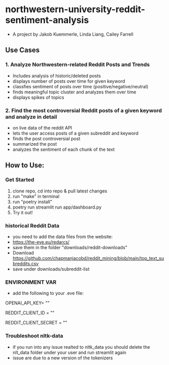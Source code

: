 # northwestern-university-reddit-sentiment-analysis
- A project by Jakob Kuemmerle, Linda Liang, Cailey Farrell
## Use Cases
### 1. Analyze Northwestern-related Reddit Posts and Trends
- Includes analysis of historic/deleted posts
- displays number of posts over time for given keyword
- classfies sentiment of posts over time (positive/negative/neutral)
- finds meaningful topic cluster and analyzes them over time
- displays spikes of topics

### 2. Find the most controversial Reddit posts of a given keyword and analyze in detail
- on live data of the reddit API
- lets the user access posts of a given subreddit and keyword
- finds the post controversial post
- summarized the post
- analyzes the sentiment of each chunk of the text

## How to Use:
### Get Started
1. clone repo, cd into repo & pull latest changes
2. run "make" in terminal
3. run "poetry install"
4. poetry run streamlit run app/dashboard.py
5. Try it out!

### historical Reddit Data
- you need to add the data files from the website:
- https://the-eye.eu/redarcs/
- save them in the folder "downloads/reddit-downloads"
- Download https://github.com/chapmanjacobd/reddit_mining/blob/main/top_text_subreddits.csv
- save under downloads/subreddit-list

### ENVIRONMENT VAR
- add the following to your .eve file:

OPENAI_API_KEY= ""

REDDIT_CLIENT_ID = ""

REDDIT_CLIENT_SECRET = ""

### Troubleshoot nltk-data
- if you run into any issue realted to nltk_data you should delete the nlt_data folder under your user and run streamlit again
- issue are due to a new version of the tokenizers